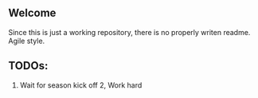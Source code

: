 ## Welcome

Since this is just a working repository, there is no properly writen readme.
Agile style.

## TODOs:

1. Wait for season kick off
2, Work hard

